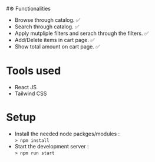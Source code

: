 #⚙️ Functionalities
- Browse through catalog. :white_check_mark:
- Search through catalog. :white_check_mark:
- Apply mutpliple filters and serach through the filters. :white_check_mark:
- Add/Delete items in cart page. :white_check_mark:
- Show total amount on cart page. :white_check_mark:

# Tools used
 - React JS
 - Tailwind CSS

# Setup  
   - Install the needed node packges/modules : <br>
      `> npm install`
   - Start the development server : <br>
      `> npm run start`
